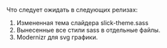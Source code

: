Что следует ожидать в следующих релизах:
1. Измененная тема слайдера slick-theme.sass
2. Вынесенные все стили sass в отдельные файлы.
3. Modernizr для svg графики.